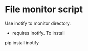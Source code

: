 # File monitor script

Use inotify to monitor directory.

* requires inotify. To install

pip install inotify



